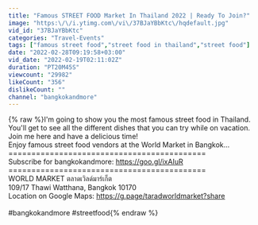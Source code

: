 ```yaml
---
title: "Famous STREET FOOD Market In Thailand 2022 | Ready To Join?"
image: "https:\/\/i.ytimg.com\/vi\/37BJaYBbKtc\/hqdefault.jpg"
vid_id: "37BJaYBbKtc"
categories: "Travel-Events"
tags: ["famous street food","street food in thailand","street food"]
date: "2022-02-28T09:19:58+03:00"
vid_date: "2022-02-19T02:11:02Z"
duration: "PT20M45S"
viewcount: "29982"
likeCount: "356"
dislikeCount: ""
channel: "bangkokandmore"
---
```

{% raw %}I'm going to show you the most famous street food in Thailand. You'll get to see all the different dishes that you can try while on vacation. Join me here and have a delicious time!<br />Enjoy famous street food vendors at the World Market in Bangkok...<br />===========================================<br />Subscribe for bangkokandmore: <a rel="nofollow" target="blank" href="https://goo.gl/ixAIuR">https://goo.gl/ixAIuR</a><br />===========================================<br />WORLD MARKET ตลาดเวิลด์มาร์เก็ต<br />109/17 Thawi Watthana, Bangkok 10170<br />Location on Google Maps: <a rel="nofollow" target="blank" href="https://g.page/taradworldmarket?share">https://g.page/taradworldmarket?share</a><br /><br />#bangkokandmore #streetfood{% endraw %}
